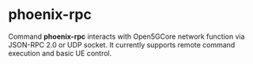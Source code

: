 # phoenix-rpc

Command **phoenix-rpc** interacts with Open5GCore network function via JSON-RPC 2.0 or UDP socket.
It currently supports remote command execution and basic UE control.
